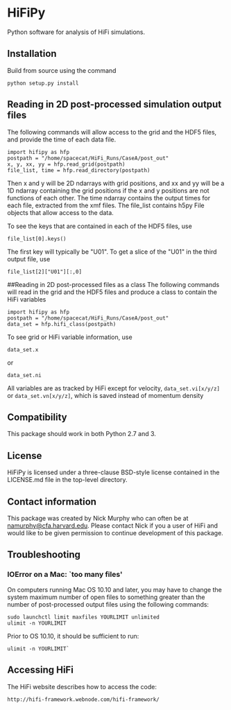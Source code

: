 # HiFiPy
Python software for analysis of HiFi simulations.  

## Installation

<!---
On Linux computers, if will often work to add the top-level directory
(the one containing the directory `hifipy' in lower case letters) to
your PYTHONPATH system variable.  Installation instructions on other
systems is not yet available.
--->
Build from source using the command

    python setup.py install

## Reading in 2D post-processed simulation output files
The following commands will allow access to the grid and the HDF5
files, and provide the time of each data file.

    import hifipy as hfp
    postpath = "/home/spacecat/HiFi_Runs/CaseA/post_out"
    x, y, xx, yy = hfp.read_grid(postpath)
    file_list, time = hfp.read_directory(postpath)

Then x and y will be 2D ndarrays with grid positions, and xx and yy
will be a 1D ndarray containing the grid positions if the x and y
positions are not functions of each other.  The time ndarray contains
the output times for each file, extracted from the xmf files.  The
file_list contains h5py File objects that allow access to the data.

To see the keys that are contained in each of the HDF5 files, use

    file_list[0].keys()

The first key will typically be "U01".  To get a slice of the "U01" in
the third output file, use 

    file_list[2]["U01"][:,0]

##Reading in 2D post-processed files as a class
The following commands will read in the grid and the HDF5 files and 
produce a class to contain the HiFi variables

    import hifipy as hfp
    postpath = "/home/spacecat/HiFi_Runs/CaseA/post_out"
    data_set = hfp.hifi_class(postpath)

To see grid or HiFi variable information, use

    data_set.x
 
 or
 
    data_set.ni 

All variables are as tracked by HiFi except for velocity, `data_set.vi[x/y/z]` 
or `data_set.vn[x/y/z]`, which is saved instead of momentum density

## Compatibility
This package should work in both Python 2.7 and 3.  

## License
HiFiPy is licensed under a three-clause BSD-style license contained in
the LICENSE.md file in the top-level directory.

## Contact information 
This package was created by Nick Murphy who can often be at
namurphy@cfa.harvard.edu.  Please contact Nick if you a user of HiFi
and would like to be given permission to continue development of this
package.

## Troubleshooting

### IOError on a Mac: `too many files'

On computers running Mac OS 10.10 and later, you may have to change
the system maximum number of open files to something greater than the
number of post-processed output files using the following commands:

    sudo launchctl limit maxfiles YOURLIMIT unlimited
    ulimit -n YOURLIMIT

Prior to OS 10.10, it should be sufficient to run:

    ulimit -n YOURLIMIT`

## Accessing HiFi
The HiFi website describes how to access the code:

    http://hifi-framework.webnode.com/hifi-framework/

